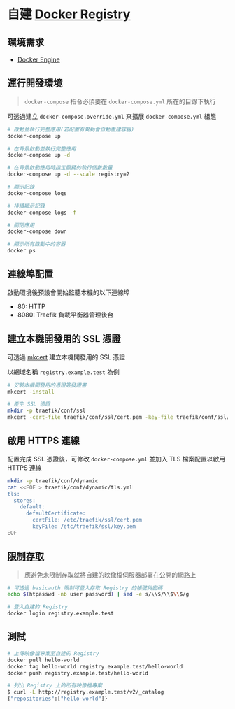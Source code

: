 # 自建 [Docker Registry](https://docs.docker.com/registry/)

## 環境需求

- [Docker Engine](https://docs.docker.com/install/)

## 運行開發環境

> `docker-compose` 指令必須要在 `docker-compose.yml` 所在的目錄下執行

可透過建立 `docker-compose.override.yml` 來擴展 `docker-compose.yml` 組態

```sh
# 啟動並執行完整應用(若配置有異動會自動重建容器)
docker-compose up

# 在背景啟動並執行完整應用
docker-compose up -d

# 在背景啟動應用時指定服務的執行個數數量
docker-compose up -d --scale registry=2

# 顯示記錄
docker-compose logs

# 持續顯示記錄
docker-compose logs -f

# 關閉應用
docker-compose down

# 顯示所有啟動中的容器
docker ps
```

## 連線埠配置

啟動環境後預設會開始監聽本機的以下連線埠

- 80: HTTP
- 8080: Traefik 負載平衡器管理後台

## 建立本機開發用的 SSL 憑證

可透過 [mkcert](https://github.com/FiloSottile/mkcert) 建立本機開發用的 SSL 憑證

以網域名稱 `registry.example.test` 為例

```sh
# 安裝本機開發用的憑證簽發證書
mkcert -install

# 產生 SSL 憑證
mkdir -p traefik/conf/ssl
mkcert -cert-file traefik/conf/ssl/cert.pem -key-file traefik/conf/ssl/key.pem 'registry.example.test'
```

## 啟用 HTTPS 連線

配置完成 SSL 憑證後，可修改 `docker-compose.yml` 並加入 TLS 檔案配置以啟用 HTTPS 連線

```sh
mkdir -p traefik/conf/dynamic
cat <<EOF > traefik/conf/dynamic/tls.yml
tls:
  stores:
    default:
      defaultCertificate:
        certFile: /etc/traefik/ssl/cert.pem
        keyFile: /etc/traefik/ssl/key.pem
EOF
```

## [限制存取](https://doc.traefik.io/traefik/middlewares/basicauth/)

> 應避免未限制存取就將自建的映像檔伺服器部署在公開的網路上

```sh
# 可透過 basicauth 限制可登入存取 Registry 的帳號與密碼
echo $(htpasswd -nb user password) | sed -e s/\\$/\\$\\$/g

# 登入自建的 Registry
docker login registry.example.test
```

## 測試

```sh
# 上傳映像檔專案至自建的 Registry
docker pull hello-world
docker tag hello-world registry.example.test/hello-world
docker push registry.example.test/hello-world

# 列出 Registry 上的所有映像檔專案
$ curl -L http://registry.example.test/v2/_catalog
{"repositories":["hello-world"]}
```
